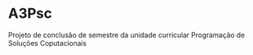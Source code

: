 # A3Psc
Projeto de conclusão de semestre da unidade curricular Programação de Soluções Coputacionais
